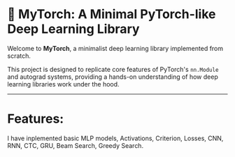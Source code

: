 # 🔦 MyTorch: A Minimal PyTorch-like Deep Learning Library

Welcome to **MyTorch**, a minimalist deep learning library implemented from scratch.

This project is designed to replicate core features of PyTorch's `nn.Module` and autograd systems, providing a hands-on understanding of how deep learning libraries work under the hood.

---
# Features:

I have inplemented basic MLP models, Activations, Criterion, Losses, CNN, RNN, CTC, GRU, Beam Search, Greedy Search.
